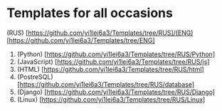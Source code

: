 # Templates for all occasions

(RUS) [https://github.com/yi1lei6a3/Templates/tree/RUS]/(ENG) [https://github.com/yi1lei6a3/Templates/tree/ENG]

1. (Python) [https://github.com/yi1lei6a3/Templates/tree/RUS/Python]
2. (JavaScript) [https://github.com/yi1lei6a3/Templates/tree/RUS/js]
3. (HTML) [https://github.com/yi1lei6a3/Templates/tree/RUS/html]
4. (PostreSQL) [https://github.com/yi1lei6a3/Templates/tree/RUS/database]
5. (Django) [https://github.com/yi1lei6a3/Templates/tree/RUS/Django]
6. (Linux) [https://github.com/yi1lei6a3/Templates/tree/RUS/Linux]